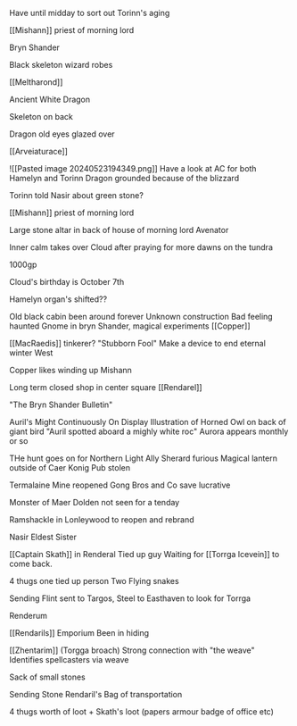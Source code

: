 Have until midday to sort out Torinn's aging

[[Mishann]] priest of morning lord

Bryn Shander

Black skeleton wizard robes

[[Meltharond]]

Ancient White Dragon

Skeleton on back

Dragon old eyes glazed over

[[Arveiaturace]]

![[Pasted image 20240523194349.png]]
Have a look at AC for both Hamelyn and Torinn
Dragon grounded because of the blizzard


Torinn told Nasir about green stone?

[[Mishann]] priest of morning lord

Large stone altar in back of house of morning lord
Avenator

Inner calm takes over Cloud after praying for more dawns on the tundra

1000gp 

Cloud's birthday is October 7th

Hamelyn organ's shifted??

Old black cabin been around forever
	Unknown construction
	Bad feeling haunted
	Gnome in bryn Shander, magical experiments
	[[Copper]]

[[MacRaedis]] tinkerer?
"Stubborn Fool"
Make a device to end eternal winter
West

Copper likes winding up Mishann



Long term closed shop in center square
[[Rendarel]]

"The Bryn Shander Bulletin"

Auril's Might Continuously On Display
Illustration of Horned Owl on back of giant bird
"Auril spotted aboard a mighly white roc"
Aurora appears monthly or so

THe hunt goes on for Northern Light
Ally Sherard furious
Magical lantern outside of Caer Konig Pub stolen

Termalaine Mine reopened Gong Bros and Co save lucrative 

Monster of Maer Dolden not seen for a tenday

Ramshackle in Lonleywood to reopen and rebrand

Nasir Eldest Sister

[[Captain Skath]] in Renderal
Tied up guy
Waiting for [[Torrga Icevein]] to come back.

4 thugs one tied up person
Two Flying snakes


Sending Flint sent to Targos, Steel to Easthaven to look for Torrga

Renderum

[[Rendarils]] Emporium
Been in hiding

[[Zhentarim]]
(Torgga broach)
Strong connection with "the weave"
Identifies spellcasters via weave

Sack of small stones

Sending Stone
Rendaril's Bag of transportation

4 thugs worth of loot + Skath's loot (papers armour badge of office etc)






